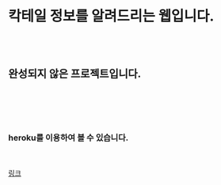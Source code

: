 <h1>칵테일 정보를 알려드리는 웹입니다.</h1>
<br>
<br>
<h2>완성되지 않은 프로젝트입니다.<h2>
<br>
<br>
<h3>heroku를 이용하여 볼 수 있습니다.</h3>
<br>
<br>
<a href="https://safe-tundra-62595.herokuapp.com">링크</
